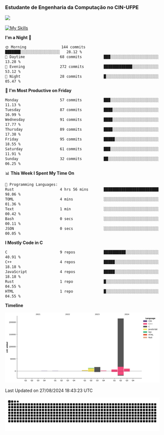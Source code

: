 
### Estudante de Engenharia da Computação no CIN-UFPE
<div>
      <!--<img width=400 src="https://github-readme-stats.vercel.app/api?username=Zed201&show_icons=true&theme=tokyonight" /-->
      <img width=400 src='https://leetcode.card.workers.dev/Zed201?theme=nord&font=baloo&extension=null' />
</div>


[![My Skills](https://skillicons.dev/icons?i=c,cpp,rust,py,java,neovim&theme=dark)](https://skillicons.dev)

<!--START_SECTION:waka-->
**I'm a Night 🦉** 

```text
🌞 Morning                144 commits         ███████░░░░░░░░░░░░░░░░░░   28.12 % 
🌆 Daytime                68 commits          ███░░░░░░░░░░░░░░░░░░░░░░   13.28 % 
🌃 Evening                272 commits         █████████████░░░░░░░░░░░░   53.12 % 
🌙 Night                  28 commits          █░░░░░░░░░░░░░░░░░░░░░░░░   05.47 % 
```
📅 **I'm Most Productive on Friday** 

```text
Monday                   57 commits          ███░░░░░░░░░░░░░░░░░░░░░░   11.13 % 
Tuesday                  87 commits          ████░░░░░░░░░░░░░░░░░░░░░   16.99 % 
Wednesday                91 commits          ████░░░░░░░░░░░░░░░░░░░░░   17.77 % 
Thursday                 89 commits          ████░░░░░░░░░░░░░░░░░░░░░   17.38 % 
Friday                   95 commits          █████░░░░░░░░░░░░░░░░░░░░   18.55 % 
Saturday                 61 commits          ███░░░░░░░░░░░░░░░░░░░░░░   11.91 % 
Sunday                   32 commits          ██░░░░░░░░░░░░░░░░░░░░░░░   06.25 % 
```


📊 **This Week I Spent My Time On** 

```text
💬 Programming Languages: 
Rust                     4 hrs 56 mins       █████████████████████████   98.06 % 
TOML                     4 mins              ░░░░░░░░░░░░░░░░░░░░░░░░░   01.36 % 
Text                     1 min               ░░░░░░░░░░░░░░░░░░░░░░░░░   00.42 % 
Bash                     0 secs              ░░░░░░░░░░░░░░░░░░░░░░░░░   00.11 % 
JSON                     0 secs              ░░░░░░░░░░░░░░░░░░░░░░░░░   00.05 % 
```

**I Mostly Code in C** 

```text
C                        9 repos             ██████████░░░░░░░░░░░░░░░   40.91 % 
C++                      4 repos             █████░░░░░░░░░░░░░░░░░░░░   18.18 % 
JavaScript               4 repos             █████░░░░░░░░░░░░░░░░░░░░   18.18 % 
Rust                     1 repo              █░░░░░░░░░░░░░░░░░░░░░░░░   04.55 % 
HTML                     1 repo              █░░░░░░░░░░░░░░░░░░░░░░░░   04.55 % 
```



**Timeline**

![Lines of Code chart](https://raw.githubusercontent.com/Zed201/Zed201/master/assets/bar_graph.png)


 Last Updated on 27/08/2024 18:43:23 UTC
<!--END_SECTION:waka-->

<picture>
  <source media="(prefers-color-scheme: dark)" srcset="https://github.com/Zed201/Zed201/blob/output/github-contribution-grid-snake-dark.svg" />
  <img alt="github-snake" src="https://github.com/Zed201/Zed201/blob/output/github-contribution-grid-snake-dark.svg" />
</picture>
